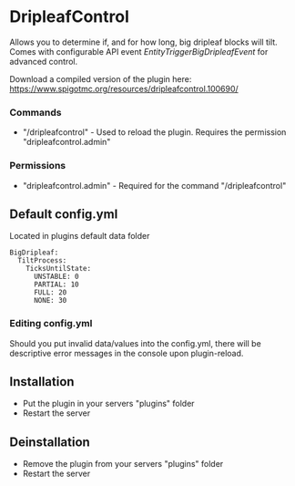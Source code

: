 # DripleafControl

Allows you to determine if, and for how long, big dripleaf blocks will tilt.
Comes with configurable API event *EntityTriggerBigDripleafEvent* for advanced control.

Download a compiled version of the plugin here: https://www.spigotmc.org/resources/dripleafcontrol.100690/

### Commands

- "/dripleafcontrol" - Used to reload the plugin. Requires the permission "dripleafcontrol.admin"

### Permissions

- "dripleafcontrol.admin" - Required for the command "/dripleafcontrol"

## Default config.yml
Located in plugins default data folder
```
BigDripleaf:
  TiltProcess:
    TicksUntilState:
      UNSTABLE: 0
      PARTIAL: 10
      FULL: 20
      NONE: 30
```
### Editing config.yml
Should you put invalid data/values into the config.yml, there will be descriptive error messages in the console upon plugin-reload.

## Installation

- Put the plugin in your servers "plugins" folder
- Restart the server

## Deinstallation

- Remove the plugin from your servers "plugins" folder
- Restart the server